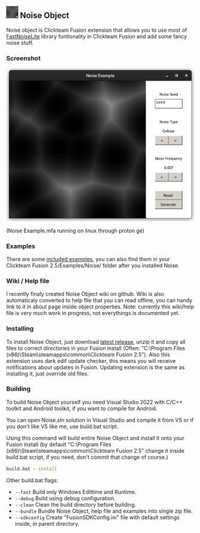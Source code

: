 
## ![Logo](Noise/Icon.png) Noise Object

Noise object is Clickteam Fusion extension that allows you to use most of [FastNoiseLite](https://github.com/Auburn/FastNoiseLite) library funtionality in Clickteam Fusion and add some fancy noise stuff.


### Screenshot

![Screenshot](ss.png)

(Noise Example.mfa running on linux through proton ge)


### Examples

There are some [included examples](Examples/Noise/), you can also find them in your Clickteam Fusion 2.5/Examples/Noise/ folder after you installed Noise.


### Wiki / Help file

I recently finaly created Noise Object wiki on github. Wiki is also automaticaly converted to help file that you can read offline, you can handy link to it in about page inside object properties.
Note: currently this wiki/help file is very much work in progress, not everythings is documented yet.


### Installing

To install Noise Object, just download [latest release](https://github.com/kapigames/NoiseExtension/releases/latest), unzip it and copy all files to correct directories in your Fusion install (Often: "C:\Program Files (x86)\Steam\steamapps\common\Clickteam Fusion 2.5\"). Also this extension uses dark edif update checker, this means you will receive notifications about updates in Fusion. Updating extension is the same as installing it, just override old files.


### Building

To build Noise Object yourself you need Visual Studio 2022 with C/C++ toolkit and Android toolkit, if you want to compile for Android.

You can open Noise.sln solution in Visual Studio and compile it from VS or if you don't like VS like me, use build.bat script.

Using this command will build entire Noise Object and install it onto your Fusion install (by default "C:\Program Files (x86)\Steam\steamapps\common\Clickteam Fusion 2.5\" change it inside build.bat script, if you need, don't commit that change of course.)
```cmd
build.bat --install
```

Other build.bat flags:

- `--fast` Build only Windows Edittime and Runtime.
- `--debug` Build using debug configuration.
- `--clean` Clean the build directory before building.
- `--bundle` Bundle Noise Object, help file and examples into single zip file.
- `--sdkconfig` Create "FusionSDKConfig.ini" file with default settings inside, in parent directory.